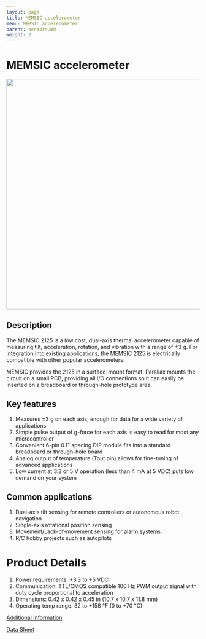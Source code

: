 ```yaml
---
layout: page
title: MEMSIC accelerometer
menu: MEMSIC accelerometer
parent: sensors.md
weight: 2
---
```

# MEMSIC accelerometer

<p align="center">
<img src="https://github.com/armlab-clemson/armlab_inventory/blob/gh-pages/images/memsic%202125%20Accelerometer.png?raw=true" width="600px" >
</p>

## Description
The MEMSIC 2125 is a low cost, dual-axis thermal accelerometer capable of measuring tilt, acceleration, rotation, and vibration with a range of ±3 g. For integration into existing applications, the MEMSIC 2125 is electrically compatible with other popular accelerometers.

MEMSIC provides the 2125 in a surface-mount format. Parallax mounts the circuit on a small PCB, providing all I/O connections so it can easily be inserted on a breadboard or through-hole prototype area.

## Key features

1. Measures ±3 g on each axis, enough for data for a wide variety of applications
2. Simple pulse output of g-force for each axis is easy to read for most any microcontroller
3. Convenient 6-pin 0.1" spacing DIP module fits into a standard breadboard or through-hole board
4. Analog output of temperature (Tout pin) allows for fine-tuning of advanced applications
5. Low current at 3.3 or 5 V operation (less than 4 mA at 5 VDC) puts low demand on your system

## Common applications
1. Dual-axis tilt sensing for remote controllers or autonomous robot navigation
2. Single-axis rotational position sensing
3. Movement/Lack-of-movement sensing for alarm systems
4. R/C hobby projects such as autopilots

# Product Details
1. Power requirements: +3.3 to +5 VDC
2. Communication: TTL/CMOS compatible 100 Hz PWM output signal with duty cycle proportional to acceleration
3. Dimensions: 0.42 x 0.42 x 0.45 in (10.7 x 10.7 x 11.8 mm)
4. Operating temp range: 32 to +158 °F (0 to +70 °C)

[Additional Information](https://www.parallax.com/product/28017)

[Data Sheet](https://www.parallax.com/sites/default/files/downloads/28017-Memsic-MXD2125-Datasheet.pdf)
